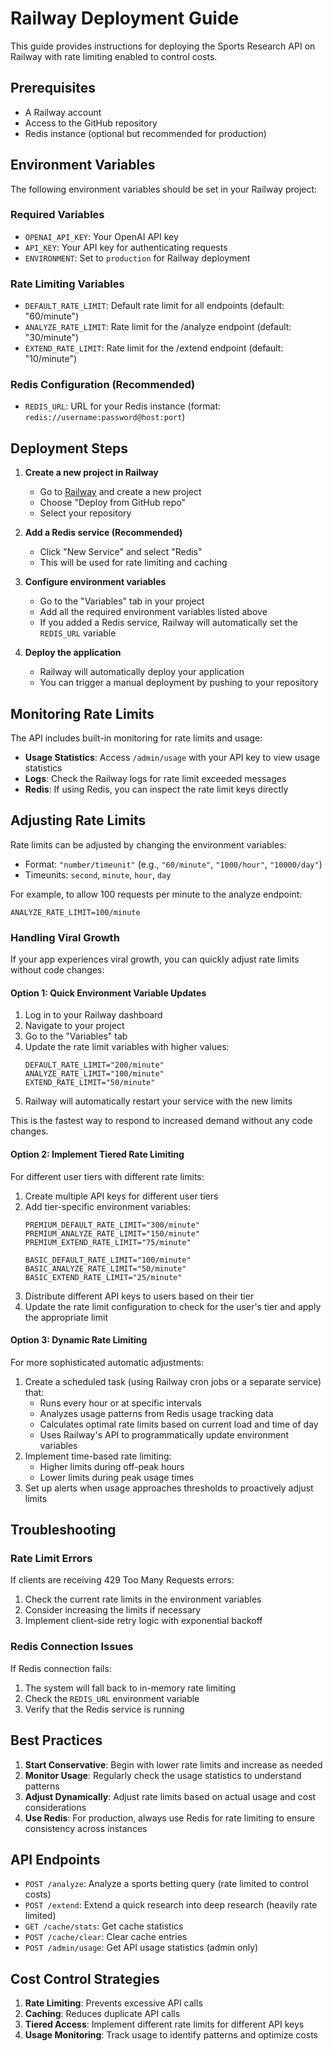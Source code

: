# Railway Deployment Guide

This guide provides instructions for deploying the Sports Research API on Railway with rate limiting enabled to control costs.

## Prerequisites

- A Railway account
- Access to the GitHub repository
- Redis instance (optional but recommended for production)

## Environment Variables

The following environment variables should be set in your Railway project:

### Required Variables

- `OPENAI_API_KEY`: Your OpenAI API key
- `API_KEY`: Your API key for authenticating requests
- `ENVIRONMENT`: Set to `production` for Railway deployment

### Rate Limiting Variables

- `DEFAULT_RATE_LIMIT`: Default rate limit for all endpoints (default: "60/minute")
- `ANALYZE_RATE_LIMIT`: Rate limit for the /analyze endpoint (default: "30/minute")
- `EXTEND_RATE_LIMIT`: Rate limit for the /extend endpoint (default: "10/minute")

### Redis Configuration (Recommended)

- `REDIS_URL`: URL for your Redis instance (format: `redis://username:password@host:port`)

## Deployment Steps

1. **Create a new project in Railway**

   - Go to [Railway](https://railway.app/) and create a new project
   - Choose "Deploy from GitHub repo"
   - Select your repository

2. **Add a Redis service (Recommended)**

   - Click "New Service" and select "Redis"
   - This will be used for rate limiting and caching

3. **Configure environment variables**

   - Go to the "Variables" tab in your project
   - Add all the required environment variables listed above
   - If you added a Redis service, Railway will automatically set the `REDIS_URL` variable

4. **Deploy the application**

   - Railway will automatically deploy your application
   - You can trigger a manual deployment by pushing to your repository

## Monitoring Rate Limits

The API includes built-in monitoring for rate limits and usage:

- **Usage Statistics**: Access `/admin/usage` with your API key to view usage statistics
- **Logs**: Check the Railway logs for rate limit exceeded messages
- **Redis**: If using Redis, you can inspect the rate limit keys directly

## Adjusting Rate Limits

Rate limits can be adjusted by changing the environment variables:

- Format: `"number/timeunit"` (e.g., `"60/minute"`, `"1000/hour"`, `"10000/day"`)
- Timeunits: `second`, `minute`, `hour`, `day`

For example, to allow 100 requests per minute to the analyze endpoint:

```
ANALYZE_RATE_LIMIT=100/minute
```

### Handling Viral Growth

If your app experiences viral growth, you can quickly adjust rate limits without code changes:

#### Option 1: Quick Environment Variable Updates

1. Log in to your Railway dashboard
2. Navigate to your project
3. Go to the "Variables" tab
4. Update the rate limit variables with higher values:
   ```
   DEFAULT_RATE_LIMIT="200/minute"
   ANALYZE_RATE_LIMIT="100/minute"
   EXTEND_RATE_LIMIT="50/minute"
   ```
5. Railway will automatically restart your service with the new limits

This is the fastest way to respond to increased demand without any code changes.

#### Option 2: Implement Tiered Rate Limiting

For different user tiers with different rate limits:

1. Create multiple API keys for different user tiers
2. Add tier-specific environment variables:
   ```
   PREMIUM_DEFAULT_RATE_LIMIT="300/minute"
   PREMIUM_ANALYZE_RATE_LIMIT="150/minute"
   PREMIUM_EXTEND_RATE_LIMIT="75/minute"
   
   BASIC_DEFAULT_RATE_LIMIT="100/minute"
   BASIC_ANALYZE_RATE_LIMIT="50/minute"
   BASIC_EXTEND_RATE_LIMIT="25/minute"
   ```
3. Distribute different API keys to users based on their tier
4. Update the rate limit configuration to check for the user's tier and apply the appropriate limit

#### Option 3: Dynamic Rate Limiting

For more sophisticated automatic adjustments:

1. Create a scheduled task (using Railway cron jobs or a separate service) that:
   - Runs every hour or at specific intervals
   - Analyzes usage patterns from Redis usage tracking data
   - Calculates optimal rate limits based on current load and time of day
   - Uses Railway's API to programmatically update environment variables
2. Implement time-based rate limiting:
   - Higher limits during off-peak hours
   - Lower limits during peak usage times
3. Set up alerts when usage approaches thresholds to proactively adjust limits

## Troubleshooting

### Rate Limit Errors

If clients are receiving 429 Too Many Requests errors:

1. Check the current rate limits in the environment variables
2. Consider increasing the limits if necessary
3. Implement client-side retry logic with exponential backoff

### Redis Connection Issues

If Redis connection fails:

1. The system will fall back to in-memory rate limiting
2. Check the `REDIS_URL` environment variable
3. Verify that the Redis service is running

## Best Practices

1. **Start Conservative**: Begin with lower rate limits and increase as needed
2. **Monitor Usage**: Regularly check the usage statistics to understand patterns
3. **Adjust Dynamically**: Adjust rate limits based on actual usage and cost considerations
4. **Use Redis**: For production, always use Redis for rate limiting to ensure consistency across instances

## API Endpoints

- `POST /analyze`: Analyze a sports betting query (rate limited to control costs)
- `POST /extend`: Extend a quick research into deep research (heavily rate limited)
- `GET /cache/stats`: Get cache statistics
- `POST /cache/clear`: Clear cache entries
- `POST /admin/usage`: Get API usage statistics (admin only)

## Cost Control Strategies

1. **Rate Limiting**: Prevents excessive API calls
2. **Caching**: Reduces duplicate API calls
3. **Tiered Access**: Implement different rate limits for different API keys
4. **Usage Monitoring**: Track usage to identify patterns and optimize costs 